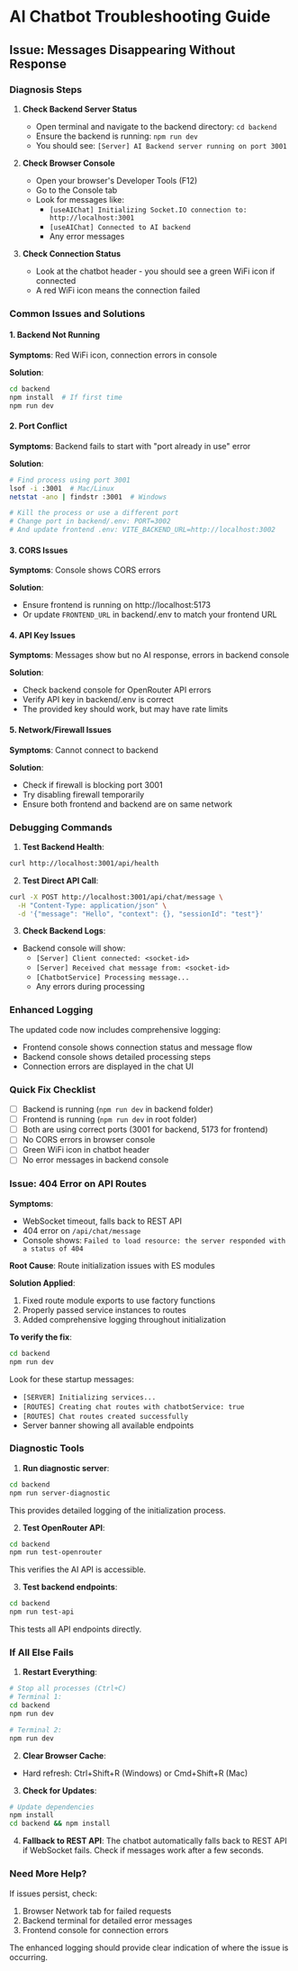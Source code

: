 # AI Chatbot Troubleshooting Guide

## Issue: Messages Disappearing Without Response

### Diagnosis Steps

1. **Check Backend Server Status**
   - Open terminal and navigate to the backend directory: `cd backend`
   - Ensure the backend is running: `npm run dev`
   - You should see: `[Server] AI Backend server running on port 3001`

2. **Check Browser Console**
   - Open your browser's Developer Tools (F12)
   - Go to the Console tab
   - Look for messages like:
     - `[useAIChat] Initializing Socket.IO connection to: http://localhost:3001`
     - `[useAIChat] Connected to AI backend`
     - Any error messages

3. **Check Connection Status**
   - Look at the chatbot header - you should see a green WiFi icon if connected
   - A red WiFi icon means the connection failed

### Common Issues and Solutions

#### 1. Backend Not Running
**Symptoms**: Red WiFi icon, connection errors in console

**Solution**:
```bash
cd backend
npm install  # If first time
npm run dev
```

#### 2. Port Conflict
**Symptoms**: Backend fails to start with "port already in use" error

**Solution**:
```bash
# Find process using port 3001
lsof -i :3001  # Mac/Linux
netstat -ano | findstr :3001  # Windows

# Kill the process or use a different port
# Change port in backend/.env: PORT=3002
# And update frontend .env: VITE_BACKEND_URL=http://localhost:3002
```

#### 3. CORS Issues
**Symptoms**: Console shows CORS errors

**Solution**:
- Ensure frontend is running on http://localhost:5173
- Or update `FRONTEND_URL` in backend/.env to match your frontend URL

#### 4. API Key Issues
**Symptoms**: Messages show but no AI response, errors in backend console

**Solution**:
- Check backend console for OpenRouter API errors
- Verify API key in backend/.env is correct
- The provided key should work, but may have rate limits

#### 5. Network/Firewall Issues
**Symptoms**: Cannot connect to backend

**Solution**:
- Check if firewall is blocking port 3001
- Try disabling firewall temporarily
- Ensure both frontend and backend are on same network

### Debugging Commands

1. **Test Backend Health**:
```bash
curl http://localhost:3001/api/health
```

2. **Test Direct API Call**:
```bash
curl -X POST http://localhost:3001/api/chat/message \
  -H "Content-Type: application/json" \
  -d '{"message": "Hello", "context": {}, "sessionId": "test"}'
```

3. **Check Backend Logs**:
- Backend console will show:
  - `[Server] Client connected: <socket-id>`
  - `[Server] Received chat message from: <socket-id>`
  - `[ChatbotService] Processing message...`
  - Any errors during processing

### Enhanced Logging

The updated code now includes comprehensive logging:
- Frontend console shows connection status and message flow
- Backend console shows detailed processing steps
- Connection errors are displayed in the chat UI

### Quick Fix Checklist

- [ ] Backend is running (`npm run dev` in backend folder)
- [ ] Frontend is running (`npm run dev` in root folder)
- [ ] Both are using correct ports (3001 for backend, 5173 for frontend)
- [ ] No CORS errors in browser console
- [ ] Green WiFi icon in chatbot header
- [ ] No error messages in backend console

### Issue: 404 Error on API Routes

**Symptoms**: 
- WebSocket timeout, falls back to REST API
- 404 error on `/api/chat/message`
- Console shows: `Failed to load resource: the server responded with a status of 404`

**Root Cause**: Route initialization issues with ES modules

**Solution Applied**:
1. Fixed route module exports to use factory functions
2. Properly passed service instances to routes
3. Added comprehensive logging throughout initialization

**To verify the fix**:
```bash
cd backend
npm run dev
```

Look for these startup messages:
- `[SERVER] Initializing services...`
- `[ROUTES] Creating chat routes with chatbotService: true`
- `[ROUTES] Chat routes created successfully`
- Server banner showing all available endpoints

### Diagnostic Tools

1. **Run diagnostic server**:
```bash
cd backend
npm run server-diagnostic
```
This provides detailed logging of the initialization process.

2. **Test OpenRouter API**:
```bash
cd backend
npm run test-openrouter
```
This verifies the AI API is accessible.

3. **Test backend endpoints**:
```bash
cd backend
npm run test-api
```
This tests all API endpoints directly.

### If All Else Fails

1. **Restart Everything**:
```bash
# Stop all processes (Ctrl+C)
# Terminal 1:
cd backend
npm run dev

# Terminal 2:
npm run dev
```

2. **Clear Browser Cache**:
- Hard refresh: Ctrl+Shift+R (Windows) or Cmd+Shift+R (Mac)

3. **Check for Updates**:
```bash
# Update dependencies
npm install
cd backend && npm install
```

4. **Fallback to REST API**:
The chatbot automatically falls back to REST API if WebSocket fails. Check if messages work after a few seconds.

### Need More Help?

If issues persist, check:
1. Browser Network tab for failed requests
2. Backend terminal for detailed error messages
3. Frontend console for connection errors

The enhanced logging should provide clear indication of where the issue is occurring.